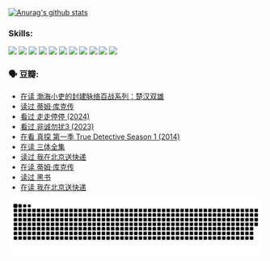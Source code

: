 
[![Anurag's github stats](https://github-readme-stats.vercel.app/api?username=w940853815)](https://github.com/anuraghazra/github-readme-stats)

### Skills:

<code><img height="32" src="https://cdn.jsdelivr.net/npm/simple-icons@v5/icons/python.svg"></code>
<code><img height="32" src="https://cdn.jsdelivr.net/npm/simple-icons@v5/icons/javascript.svg"></code>
<code><img height="32" src="https://cdn.jsdelivr.net/npm/simple-icons@v5/icons/django.svg"></code>
<code><img height="32" src="https://cdn.jsdelivr.net/npm/simple-icons@v5/icons/flask.svg"></code>
<code><img height="32" src="https://cdn.jsdelivr.net/npm/simple-icons@v5/icons/vuetify.svg"></code>
<code><img height="32" src="https://cdn.jsdelivr.net/npm/simple-icons@v5/icons/git.svg"></code>
<code><img height="32" src="https://cdn.jsdelivr.net/npm/simple-icons@v5/icons/docker.svg"></code>
<code><img height="32" src="https://cdn.jsdelivr.net/npm/simple-icons@v5/icons/postgresql.svg"></code>
<code><img height="32" src="https://cdn.jsdelivr.net/npm/simple-icons@v5/icons/elasticsearch.svg"></code>
<code><img height="32" src="https://cdn.jsdelivr.net/npm/simple-icons@v5/icons/macos.svg"></code>
<code><img height="32" src="https://cdn.jsdelivr.net/npm/simple-icons@v5/icons/linux.svg"></code>

### 🗣 豆瓣:

<!-- DOUBAN-ACTIVITIES:START -->
- [在读 渤海小吏的封建脉络百战系列：楚汉双雄](https://www.douban.com/people/136069238/status/4700950146/?_i=24667404)
- [读过 蒂姆·库克传](https://www.douban.com/people/136069238/status/4700949869/?_i=24667404)
- [看过 走走停停‎ (2024)](https://www.douban.com/people/136069238/status/4684430230/?_i=24667404)
- [看过 非诚勿扰3‎ (2023)](https://www.douban.com/people/136069238/status/4676324100/?_i=24667404)
- [在看 真探 第一季 True Detective Season 1‎ (2014)](https://www.douban.com/people/136069238/status/4673382852/?_i=24667404)
- [在读 三体全集](https://www.douban.com/people/136069238/status/4672842521/?_i=24667404)
- [读过 我在北京送快递](https://www.douban.com/people/136069238/status/4672842036/?_i=24667404)
- [在读 蒂姆·库克传](https://www.douban.com/people/136069238/status/4663517053/?_i=24667404)
- [读过 黑书](https://www.douban.com/people/136069238/status/4663516022/?_i=24667404)
- [在读 我在北京送快递](https://www.douban.com/people/136069238/status/4658098365/?_i=24667404)
<!-- DOUBAN-ACTIVITIES:END -->


![Snake animation](https://raw.githubusercontent.com/w940853815/w940853815/output/github-contribution-grid-snake.svg)

<!--
**w940853815/w940853815** is a ✨ _special_ ✨ repository because its `README.md` (this file) appears on your GitHub profile.

Here are some ideas to get you started:

- 🔭 I’m currently working on ...
- 🌱 I’m currently learning ...
- 👯 I’m looking to collaborate on ...
- 🤔 I’m looking for help with ...
- 💬 Ask me about ...
- 📫 How to reach me: ...
- 😄 Pronouns: ...
- ⚡ Fun fact: ...
-->
